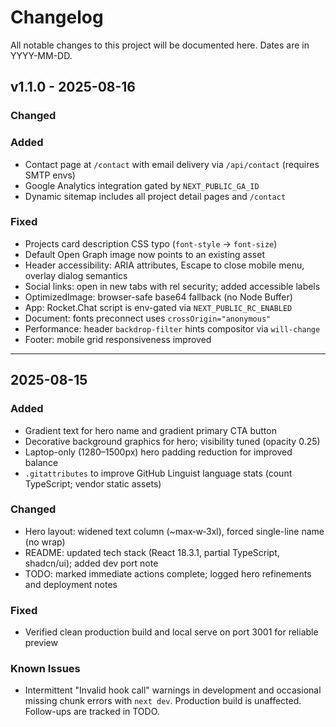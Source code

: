 # Changelog

All notable changes to this project will be documented here. Dates are in YYYY-MM-DD.

## v1.1.0 - 2025-08-16

### Changed
### Added
- Contact page at `/contact` with email delivery via `/api/contact` (requires SMTP envs)
- Google Analytics integration gated by `NEXT_PUBLIC_GA_ID`
- Dynamic sitemap includes all project detail pages and `/contact`

### Fixed
- Projects card description CSS typo (`font-style` -> `font-size`)
- Default Open Graph image now points to an existing asset
- Header accessibility: ARIA attributes, Escape to close mobile menu, overlay dialog semantics
- Social links: open in new tabs with rel security; added accessible labels
- OptimizedImage: browser-safe base64 fallback (no Node Buffer)
- App: Rocket.Chat script is env-gated via `NEXT_PUBLIC_RC_ENABLED`
- Document: fonts preconnect uses `crossOrigin="anonymous"`
- Performance: header `backdrop-filter` hints compositor via `will-change`
- Footer: mobile grid responsiveness improved

---

## 2025-08-15

### Added
- Gradient text for hero name and gradient primary CTA button
- Decorative background graphics for hero; visibility tuned (opacity 0.25)
- Laptop-only (1280–1500px) hero padding reduction for improved balance
- `.gitattributes` to improve GitHub Linguist language stats (count TypeScript; vendor static assets)

### Changed
- Hero layout: widened text column (~max‑w‑3xl), forced single-line name (no wrap)
- README: updated tech stack (React 18.3.1, partial TypeScript, shadcn/ui); added dev port note
- TODO: marked immediate actions complete; logged hero refinements and deployment notes

### Fixed
- Verified clean production build and local serve on port 3001 for reliable preview

### Known Issues
- Intermittent "Invalid hook call" warnings in development and occasional missing chunk errors with `next dev`. Production build is unaffected. Follow-ups are tracked in TODO.
